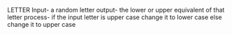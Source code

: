  LETTER
Input- a random letter
output- the lower or upper equivalent of that letter
process- if the input letter is upper case 
change it to lower case
else change it to upper case